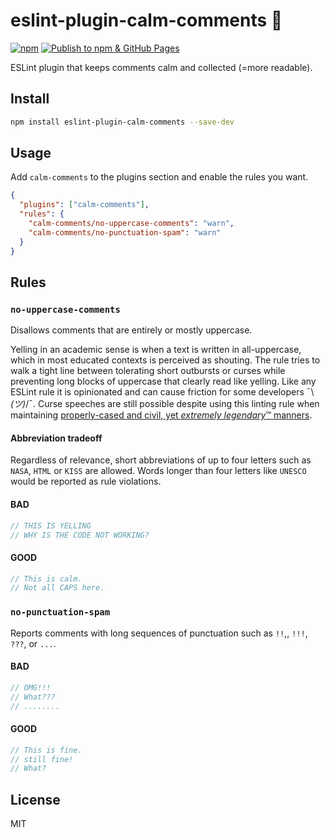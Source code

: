 # eslint-plugin-calm-comments 💌

[![npm](https://img.shields.io/npm/v/eslint-plugin-calm-comments.svg)](https://www.npmjs.com/package/eslint-plugin-calm-comments)
[![Publish to npm & GitHub Pages](https://github.com/gekkedev/eslint-plugin-calm-comments/actions/workflows/publish.yml/badge.svg)](https://github.com/gekkedev/eslint-plugin-calm-comments/actions/workflows/publish.yml)

ESLint plugin that keeps comments calm and collected (=more readable).

## Install

```bash
npm install eslint-plugin-calm-comments --save-dev
```

## Usage

Add `calm-comments` to the plugins section and enable the rules you want.

```json
{
  "plugins": ["calm-comments"],
  "rules": {
    "calm-comments/no-uppercase-comments": "warn",
    "calm-comments/no-punctuation-spam": "warn"
  }
}
```

## Rules

### `no-uppercase-comments`
Disallows comments that are entirely or mostly uppercase.

Yelling in an academic sense is when a text is written in all-uppercase, which
in most educated contexts is perceived as shouting. The rule tries to walk a
tight line between tolerating short outbursts or curses while preventing long
blocks of uppercase that clearly read like yelling. Like any ESLint rule it is
opinionated and can cause friction for some developers ¯\\_(ツ)_/¯. Curse speeches are still possible despite using this linting rule when maintaining [properly-cased and civil, yet *extremely legendary*™️ manners](https://github.com/gco/xee/blob/4fa3a6d609dd72b8493e52a68f316f7a02903276/XeePhotoshopLoader.m#L108).

#### Abbreviation tradeoff
Regardless of relevance, short abbreviations of up to four
letters such as `NASA`, `HTML` or `KISS` are allowed. Words longer than four
letters like `UNESCO` would be reported as rule violations.

#### BAD
```js
// THIS IS YELLING
// WHY IS THE CODE NOT WORKING?
```

#### GOOD
```js
// This is calm.
// Not all CAPS here.
```

### `no-punctuation-spam`
Reports comments with long sequences of punctuation such as `!!`,, `!!!`, `???`, or `...`.

#### BAD
```js
// OMG!!!
// What???
// ........
```

#### GOOD
```js
// This is fine.
// still fine!
// What?
```

## License

MIT
